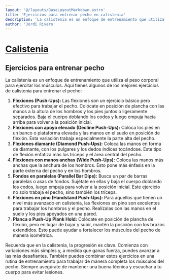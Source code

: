 ```yaml
---
layout: '@/layouts/BaseLayoutMarkdown.astro'
title: 'Ejercicios para entrenar pecho en calistenia'
description: 'La calistenia es un enfoque de entrenamiento que utiliza el peso corporal para ejercitar los músculos.'
author: 'Jordi Rivero'
---
```


# [Calistenia](/calistenia/)

## Ejercicios para entrenar pecho

La calistenia es un enfoque de entrenamiento que utiliza el peso corporal para ejercitar los músculos. Aquí tienes algunos de los mejores ejercicios de calistenia para entrenar el pecho:

1. **Flexiones (Push-Ups):** Las flexiones son un ejercicio básico pero efectivo para trabajar el pecho. Colócate en posición de plancha con las manos a la altura de los hombros y los pies juntos o ligeramente separados. Baja el cuerpo doblando los codos y luego empuja hacia arriba para volver a la posición inicial.
2. **Flexiones con apoyo elevado (Decline Push-Ups):** Coloca los pies en un banco o plataforma elevada y las manos en el suelo en posición de flexión. Esta variación trabaja especialmente la parte alta del pecho.
3. **Flexiones diamante (Diamond Push-Ups):** Coloca las manos en forma de diamante, con los pulgares y los dedos índices tocándose. Este tipo de flexión enfatiza más los tríceps y el área central del pecho.
4. **Flexiones con manos anchas (Wide Push-Ups):** Coloca las manos más anchas que la anchura de los hombros. Esto pone más énfasis en la parte externa del pecho y en los hombros.
5. **Fondos en paralelas (Parallel Bar Dips):** Busca un par de barras paralelas o asas de fondos. Sujétate en ellas y baja el cuerpo doblando los codos, luego empuja para volver a la posición inicial. Este ejercicio no solo trabaja el pecho, sino también los tríceps.
6. **Flexiones en pino (Handstand Push-Ups):** Para aquellos que tienen un nivel más avanzado en calistenia, las flexiones en pino son excelentes para trabajar los hombros y el pecho. Realízalas con las manos en el suelo y los pies apoyados en una pared.
7. **Planca o Push-Up Plank Hold:** Colócate en posición de plancha de flexión, pero en lugar de bajar y subir, mantén la posición con los brazos extendidos. Esto puede ayudar a fortalecer los músculos del pecho de manera isométrica.

Recuerda que en la calistenia, la progresión es clave. Comienza con variaciones más simples y, a medida que ganas fuerza, puedes avanzar a las más desafiantes. También puedes combinar estos ejercicios en una rutina de entrenamiento para trabajar de manera completa los músculos del pecho. Siempre asegúrate de mantener una buena técnica y escuchar a tu cuerpo para evitar lesiones.
